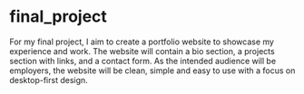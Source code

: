 # final_project
For my final project, I aim to create a portfolio website to showcase my experience and work. The website will contain a bio section, a projects section with links, and a contact form. As the intended audience will be employers, the website will be clean, simple and easy to use with a focus on desktop-first design.
